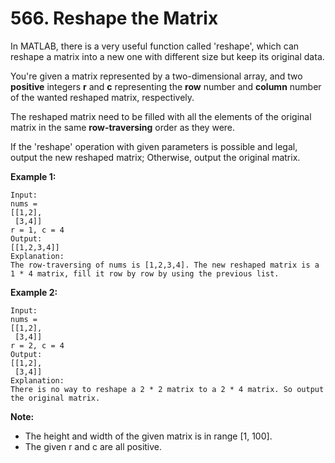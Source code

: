 # 566. Reshape the Matrix

In MATLAB, there is a very useful function called 'reshape', which can reshape a matrix into a new one with different size but keep its original data.

You're given a matrix represented by a two-dimensional array, and two **positive** integers **r** and **c** representing the **row** number and **column** number of the wanted reshaped matrix, respectively.

The reshaped matrix need to be filled with all the elements of the original matrix in the same **row-traversing** order as they were.

If the 'reshape' operation with given parameters is possible and legal, output the new reshaped matrix; Otherwise, output the original matrix.

**Example 1:**
    
    Input: 
    nums = 
    [[1,2],
     [3,4]]
    r = 1, c = 4
    Output: 
    [[1,2,3,4]]
    Explanation:
    The row-traversing of nums is [1,2,3,4]. The new reshaped matrix is a 1 * 4 matrix, fill it row by row by using the previous list.

**Example 2:**
    
    Input: 
    nums = 
    [[1,2],
     [3,4]]
    r = 2, c = 4
    Output: 
    [[1,2],
     [3,4]]
    Explanation:
    There is no way to reshape a 2 * 2 matrix to a 2 * 4 matrix. So output the original matrix.

**Note:**

- The height and width of the given matrix is in range [1, 100].
- The given r and c are all positive.
